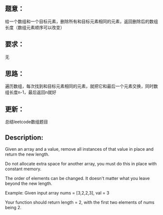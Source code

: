 ## 题意：
给一个数组和一个目标元素，删除所有和目标元素相同的元素，返回删除后的数组长度（数组元素顺序可以改变）

## 要求：
无

## 思路：
遍历数组，每次找到和目标元素相同的元素，就把它和最后一个元素交换，同时数组长度n-1，最后返回n就好

## 更新：
总结leetcode数组题目

## Description:
Given an array and a value, remove all instances of that value in place and return the new length.

Do not allocate extra space for another array, you must do this in place with constant memory.

The order of elements can be changed. It doesn't matter what you leave beyond the new length.

Example:
Given input array nums = [3,2,2,3], val = 3

Your function should return length = 2, with the first two elements of nums being 2.